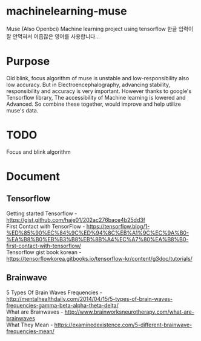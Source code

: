 # machinelearning-muse
Muse (Also Openbci) Machine learning project using tensorflow 
한글 입력이 잘 안먹혀서 어줍잖은 영어를 사용합니다...

# Purpose
Old blink, focus algorithm of muse is unstable and low-responsibility also low accuracy.
But in Electroencephalography, advancing stability, responsibility and accuracy is very important.
However thanks to google's Tensorflow library, The accessibility of Machine learning is lowered and Advanced.
So combine these together, would improve and help utilize muse's data.

# TODO
Focus and blink algorithm

# Document
## Tensorflow
Getting started Tensorflow - https://gist.github.com/haje01/202ac276bace4b25dd3f <br>
First Contact with TensorFlow - https://tensorflow.blog/1-%ED%85%90%EC%84%9C%ED%94%8C%EB%A1%9C%EC%9A%B0-%EA%B8%B0%EB%B3%B8%EB%8B%A4%EC%A7%80%EA%B8%B0-first-contact-with-tensorflow/ <br>
Tensorflow gist book korean - https://tensorflowkorea.gitbooks.io/tensorflow-kr/content/g3doc/tutorials/

## Brainwave
5 Types Of Brain Waves Frequencies - http://mentalhealthdaily.com/2014/04/15/5-types-of-brain-waves-frequencies-gamma-beta-alpha-theta-delta/ <br>
What are Brainwaves - http://www.brainworksneurotherapy.com/what-are-brainwaves <br>
What They Mean - https://examinedexistence.com/5-different-brainwave-frequencies-mean/ <br>
